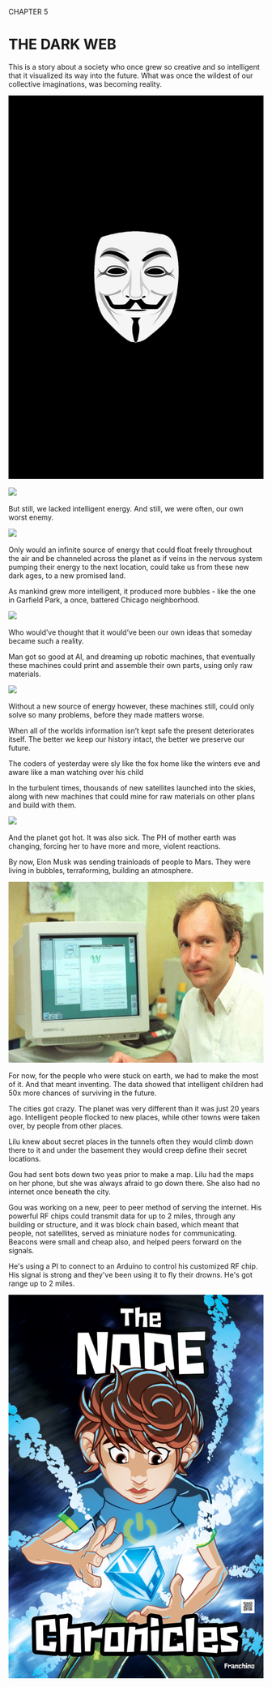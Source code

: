 CHAPTER 5

# THE DARK WEB

This is a story about a society who once grew so creative and so intelligent that it visualized its way into the future. What was once the wildest of our collective imaginations, was becoming reality.

![](/assets/node-7.jpg)

![](https://d13yacurqjgara.cloudfront.net/users/104173/screenshots/2917324/gou3.jpg)

But still, we lacked intelligent energy. And still, we were often, our own worst enemy.

![](https://pbs.twimg.com/media/DYHPvsVUMAIO7O6.jpg)

Only would an infinite source of energy that could float freely throughout the air and be channeled across the planet as if veins in the nervous system pumping their energy to the next location, could take us from these new dark ages, to a new promised land.

As mankind grew more intelligent, it produced more bubbles - like the one in Garfield Park, a once, battered Chicago neighborhood.

![](https://pbs.twimg.com/media/DYHRKfwVQAA_rt7.jpg)

Who would’ve thought that it would’ve been our own ideas that someday became such a reality.

Man got so good at AI, and dreaming up robotic machines, that eventually these machines could print and assemble their own parts, using only raw materials.

![](https://pbs.twimg.com/media/DYHR1vgVAAAaa5y.jpg)

Without a new source of energy however, these machines still, could only solve so many problems, before they made matters worse.

When all of the worlds information isn’t kept safe the present deteriorates itself. The better we keep our history intact, the better we preserve our future.

The coders of yesterday were sly like the fox home like the winters eve and aware like a man watching over his child

In the turbulent times, thousands of new satellites launched into the skies, along with new machines that could mine for raw materials on other plans and build with them.

![](https://pbs.twimg.com/media/DYHTFFoVQAA0aMg.jpg)

And the planet got hot. It was also sick. The PH of mother earth was changing, forcing her to have more and more, violent reactions.

By now, Elon Musk was sending trainloads of people to Mars. They were living in bubbles, terraforming, building an atmosphere.

![](/assets/berners-lee_resize_md.jpg)

For now, for the people who were stuck on earth, we had to make the most of it. And that meant inventing. The data showed that intelligent children had 50x more chances of surviving in the future.

The cities got crazy. The planet was very different than it was just 20 years ago. Intelligent people flocked to new places, while other towns were taken over, by people from other places.

Lilu knew about secret places in the tunnels often they would climb down there to it and under the basement they would creep define their secret locations.

Gou had sent bots down two yeas prior to make a map. Lilu had the maps on her phone, but she was always afraid to go down there. She also had no internet once beneath the city.

Gou was working on a new, peer to peer method of serving the internet. His powerful RF chips could transmit data for up to 2 miles, through any building or structure, and it was block chain based, which meant that people, not satellites, served as miniature nodes for communicating. Beacons were small and cheap also, and helped peers forward on the signals.

He's using a PI to connect to an Arduino to control his customized RF chip. His signal is strong and they've been using it to fly their drowns. He's got range up to 2 miles.

![](/assets/node-cover2.jpg)


